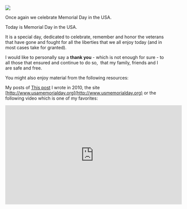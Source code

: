 <img class="post-image" src="{{ cdnUrl }}/files/2012-05-28-memorial-day.png" />

Once again we celebrate Memorial Day in the USA.

Today is Memorial Day in the USA.

It is a special day, dedicated to celebrate, remember and honor the veterans that have gone and fought for all the liberties that we all enjoy today (and in most cases take for granted).

I would like to personally say a **thank you** - which is not enough for sure - to all those that ensured and continue to do so, &nbsp;that my family, friends and I are safe and free.


You might also enjoy material from the following resources:

My posts of [This post](/posts/2010-memorial-day) I wrote in 2010, the site [http://www.usamemorialday.org](http://www.usmemorialday.org) or the following video which is one of my favorites:

<iframe width="560" height="315" src="https://www.youtube.com/embed/I0fQd858cRc" frameborder="0" allowfullscreen></iframe>